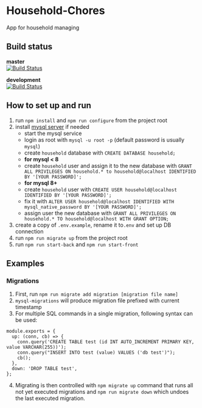 # Household-Chores
App for household managing


## Build status
**master** \
[![Build Status](https://dev.azure.com/filiphorkycz/Household-Chores/_apis/build/status/Fezzzi.Household-Chores?branchName=master)](https://dev.azure.com/filiphorkycz/Household-Chores/_build/latest?definitionId=1&branchName=master)

**development** \
[![Build Status](https://dev.azure.com/filiphorkycz/Household-Chores/_apis/build/status/Fezzzi.Household-Chores?branchName=development)](https://dev.azure.com/filiphorkycz/Household-Chores/_build/latest?definitionId=1&branchName=development)


## How to set up and run
1. run `npm install` and `npm run configure` from the project root
2. install [mysql server](https://dev.mysql.com/downloads/installer/) if needed
    - start the mysql service
    - login as root with `mysql -u root -p` (default password is usually `mysql`)
    - create `household` database with `CREATE DATABASE household;`
    - **for mysql < 8**
    - create `household` user and assign it to the new database with `GRANT ALL PRIVILEGES ON household.* to household@localhost IDENTIFIED BY '[YOUR PASSWORD]';`
    - **for mysql 8+**
    - create `household` user with `CREATE USER household@localhost IDENTIFIED BY '[YOUR PASSWORD]';`
    - fix it with `ALTER USER household@localhost IDENTIFIED WITH mysql_native_password BY '[YOUR PASSWORD]';`
    - assign user the new database with `GRANT ALL PRIVILEGES ON household.* TO household@localhost WITH GRANT OPTION;`
3. create a copy of `.env.example`, rename it to`.env` and set up DB connection
5. run `npm run migrate up` from the project root
6. run `npm run start-back` and `npm run start-front`


## Examples
### Migrations
1. First, run `npm run migrate add migration [migration file name]`
2. `mysql-migrations` will produce migration file prefixed with current timestamp
3. For multiple SQL commands in a single migration, following syntax can be used:
```
module.exports = {
  up: (conn, cb) => {
    conn.query('CREATE TABLE test (id INT AUTO_INCREMENT PRIMARY KEY, value VARCHAR(255))');
    conn.query("INSERT INTO test (value) VALUES ('db test')");
    cb();
  },
  down: 'DROP TABLE test',
};
```
4. Migrating is then controlled with `npm migrate up` command that runs all not yet executed migrations and `npm run migrate down` which undoes the last executed migration.
